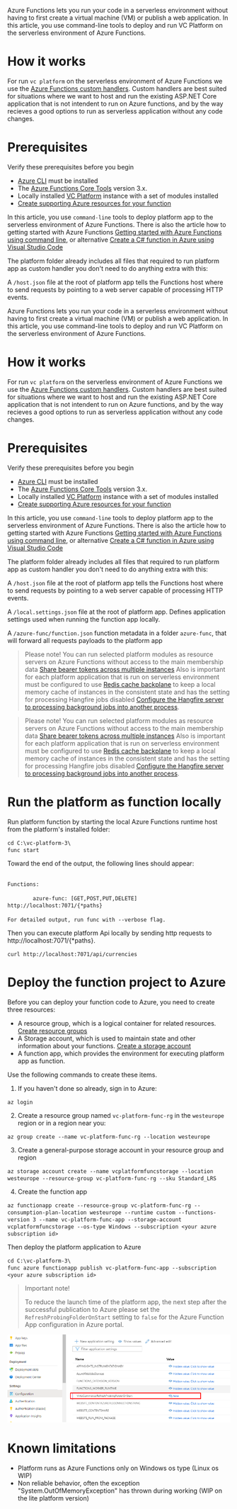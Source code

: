 Azure Functions lets you run your code in a serverless environment without having to first create a virtual machine (VM) or publish a web application. 
In this article, you use command-line tools to deploy and run VC Platform on the serverless environment  of Azure Functions.


# How it works
For run `vc platform` on the serverless environment of Azure Functions we use the [Azure Functions custom handlers](https://docs.microsoft.com/en-us/azure/azure-functions/functions-custom-handlers). Custom handlers are best suited for situations where we want to host and run the existing ASP.NET Core application that is not intendent to run on Azure functions, and by the way recieves a good options to run as serverless application without any code changes.


# Prerequisites
Verify these prerequisites before you begin
- [Azure CLI](https://docs.microsoft.com/en-us/cli/azure/install-azure-cli) must be installed
- The [Azure Functions Core Tools](https://docs.microsoft.com/en-us/azure/azure-functions/functions-run-local) version 3.x.
- Locally installed [VC Platform](https://github.com/VirtoCommerce/vc-platform/blob/master/docs/getting-started/deploy-from-precompiled-binaries-windows.md) instance with a set of modules installed
- [Create supporting Azure resources for your function](https://docs.microsoft.com/en-us/azure/azure-functions/create-first-function-cli-csharp?tabs=azure-cli%2Cbrowser#create-supporting-azure-resources-for-your-function)

In this article, you use `command-line` tools to deploy platform app to the serverless environment of Azure Functions. There is also the article how to getting started with Azure Functions [Getting started with Azure Functions using command line](https://docs.microsoft.com/en-us/azure/azure-functions/functions-get-started?pivots=programming-language-csharp), or alternative [Create a C# function in Azure using Visual Studio Code](https://docs.microsoft.com/en-us/azure/azure-functions/create-first-function-vs-code-csharp)

The platform folder already includes all files that required to run platform app as custom handler you don't need to do anything extra with this:


A `/host.json` file at the root of platform app tells the Functions host where to send requests by pointing to a web server capable of processing HTTP events.

Azure Functions lets you run your code in a serverless environment without having to first create a virtual machine (VM) or publish a web application. 
In this article, you use command-line tools to deploy and run VC Platform on the serverless environment  of Azure Functions.


# How it works
For run `vc platform` on the serverless environment of Azure Functions we use the [Azure Functions custom handlers](https://docs.microsoft.com/en-us/azure/azure-functions/functions-custom-handlers). Custom handlers are best suited for situations where we want to host and run the existing ASP.NET Core application that is not intendent to run on Azure functions, and by the way recieves a good options to run as serverless application without any code changes.


# Prerequisites
Verify these prerequisites before you begin
- [Azure CLI](https://docs.microsoft.com/en-us/cli/azure/install-azure-cli) must be installed
- The [Azure Functions Core Tools](https://docs.microsoft.com/en-us/azure/azure-functions/functions-run-local) version 3.x.
- Locally installed [VC Platform](https://github.com/VirtoCommerce/vc-platform/blob/master/docs/getting-started/deploy-from-precompiled-binaries-windows.md) instance with a set of modules installed
- [Create supporting Azure resources for your function](https://docs.microsoft.com/en-us/azure/azure-functions/create-first-function-cli-csharp?tabs=azure-cli%2Cbrowser#create-supporting-azure-resources-for-your-function)

In this article, you use `command-line` tools to deploy platform app to the serverless environment of Azure Functions. There is also the article how to getting started with Azure Functions [Getting started with Azure Functions using command line](https://docs.microsoft.com/en-us/azure/azure-functions/functions-get-started?pivots=programming-language-csharp), or alternative [Create a C# function in Azure using Visual Studio Code](https://docs.microsoft.com/en-us/azure/azure-functions/create-first-function-vs-code-csharp)

The platform folder already includes all files that required to run platform app as custom handler you don't need to do anything extra with this:


A `/host.json` file at the root of platform app tells the Functions host where to send requests by pointing to a web server capable of processing HTTP events.

A `/local.settings.json` file at the root of platform app. Defines application settings used when running the function app locally.

A `/azure-func/function.json` function metadata in a folder `azure-func`, that will forward all requests payloads to the platform app

> Please note! You can run selected platform modules as resource servers on Azure Functions without access to the main membership data [Share bearer tokens across multiple instances](https://github.com/VirtoCommerce/vc-platform/blob/master/docs/techniques/sharing-bearer-tokens-across-platform-instances.md)
> Also is important for each platform application that is run on serverless environment must be configured to use [Redis cache backplane](https://github.com/VirtoCommerce/vc-platform/blob/master/docs/techniques/how-scale-out-platform-on-azure.md#memory-cache-use-the-redis-server-backplane) to keep a local memory cache of instances in the consistent state and has the setting for processing Hangfire jobs disabled [Configure the Hangfire server to processing background jobs into another process](https://github.com/VirtoCommerce/vc-platform/blob/master/docs/techniques/how-scale-out-platform-on-azure.md#configure-the-hangfire-server-to-processing-background-jobs-into-another-process).

> Please note! You can run selected platform modules as resource servers on Azure Functions without access to the main membership data [Share bearer tokens across multiple instances](https://github.com/VirtoCommerce/vc-platform/blob/master/docs/techniques/sharing-bearer-tokens-across-platform-instances.md)
> Also is important for each platform application that is run on serverless environment must be configured to use [Redis cache backplane](https://github.com/VirtoCommerce/vc-platform/blob/master/docs/techniques/how-scale-out-platform-on-azure.md#memory-cache-use-the-redis-server-backplane) to keep a local memory cache of instances in the consistent state and has the setting for processing Hangfire jobs disabled [Configure the Hangfire server to processing background jobs into another process](https://github.com/VirtoCommerce/vc-platform/blob/master/docs/techniques/how-scale-out-platform-on-azure.md#configure-the-hangfire-server-to-processing-background-jobs-into-another-process).

# Run the platform as function locally
Run platform function by starting the local Azure Functions runtime host from the platform's installed folder:

```console
cd C:\vc-platform-3\
func start
```
Toward the end of the output, the following lines should appear:

```console

Functions:

        azure-func: [GET,POST,PUT,DELETE] http://localhost:7071/{*paths}

For detailed output, run func with --verbose flag.
```

Then you can execute  platform Api locally by sending http requests to http://localhost:7071/{*paths}. 
```console
curl http://localhost:7071/api/currencies
```

# Deploy the function project to Azure

Before you can deploy your function code to Azure, you need to create three resources:

- A resource group, which is a logical container for related resources. [Create resource groups](https://docs.microsoft.com/en-us/azure/azure-resource-manager/management/manage-resource-groups-portal#create-resource-groups)  
- A Storage account, which is used to maintain state and other information about your functions. [Create a storage account](https://docs.microsoft.com/en-us/azure/storage/common/storage-account-create)
- A function app, which provides the environment for executing platform app as function. 


Use the following commands to create these items.

1. If you haven't done so already, sign in to Azure:
```console
az login
```
2. Create a resource group named `vc-platform-func-rg` in the `westeurope` region or in a region near you:
```console
az group create --name vc-platform-func-rg --location westeurope
```
3. Create a general-purpose storage account in your resource group and region
```console
az storage account create --name vcplatformfuncstorage --location westeurope --resource-group vc-platform-func-rg --sku Standard_LRS
```
4. Create the function app
```console
az functionapp create --resource-group vc-platform-func-rg --consumption-plan-location westeurope --runtime custom --functions-version 3 --name vc-platform-func-app --storage-account vcplatformfuncstorage --os-type Windows --subscription <your azure subscription id>
```


Then deploy the platform application to Azure
```console
cd C:\vc-platform-3\
func azure functionapp publish vc-platform-func-app --subscription <your azure subscription id>
```   

> Important note! 
> 
> To reduce the launch time of the platform app, the next step after the successful publication to Azure please set the `RefreshProbingFolderOnStart` setting to `false` for the Azure Function App configuration in Azure portal.

![image](../media/how-to-run-platform-on-azure-functions-1.png) 


# Known limitations
- Platform runs as Azure Functions only on Windows os type (Linux os WIP)
- Non reliable behavior, often the exception "System.OutOfMemoryException" has thrown during working (WIP on the lite platform version)
